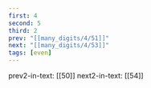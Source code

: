 ```yaml
---
first: 4
second: 5
third: 2
prev: "[[many_digits/4/51]]"
next: "[[many_digits/4/53]]"
tags: [even]
---
```

prev2-in-text: [[50]]
next2-in-text: [[54]]
